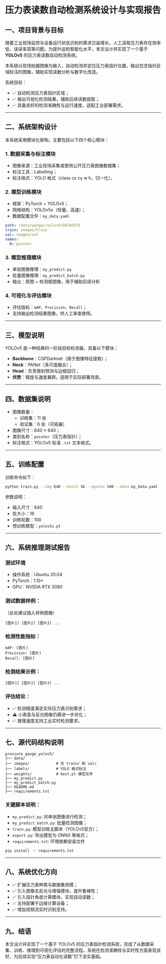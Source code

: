 # 压力表读数自动检测系统设计与实现报告    

## 一、项目背景与目标

随着工业现场监控与设备运行状态识别的需求日益增长，人工读取压力表存在效率低、误读率高等问题。为提升巡检智能化水平，本文设计并实现了一个基于 **YOLOv5** 的压力表读数自动检测系统。

本系统以现场拍摄图像为输入，自动检测并定位压力表指针位置，输出包含指针区域标注的图像，辅助实现读数分析与数字化改造。

系统目标：

- ✅ 自动检测压力表指针区域；
- ✅ 输出可视化检测结果，辅助后续读数提取；
- ✅ 具备良好的检测准确性与运行速度，适配工业部署需求。

---

## 二、系统架构设计

本系统采用模块化架构，主要包括以下四个核心模块：

### 1. 数据采集与标注模块

- 图像来源：工业现场采集或使用公开压力表图像数据集；
- 标注工具：LabelImg；
- 标注格式：YOLO 格式（class cx cy w h，归一化）。

### 2. 模型训练模块

- 框架：PyTorch + YOLOv5；
- 网络结构：YOLOv5s（轻量、高速）；
- 数据配置文件：`my_data.yaml`

```yaml
path: /data/wangac/yolov5/DATASETS
train: images/train
val: images/val
names:
  0: pointer
```

### 3. 模型推理模块

- 单张图像推理：`my_predict.py`
- 批量图像推理：`my_predict_batch.py`
- 输出：原图 + 检测框图像，用于辅助后续分析

### 4. 可视化与评估模块

- 评估指标：`mAP`、`Precision`、`Recall`；
- 支持输出检测结果图像，供人工审查使用。

---

## 三、模型说明

YOLOv5 是一种经典的一阶段目标检测器，具备以下模块：

- **Backbone**：CSPDarknet（用于图像特征提取）；
- **Neck**：PANet（多尺度融合）；
- **Head**：负责类别预测与边框回归；
- **优势**：精度与速度兼顾，适用于实际部署场景。

---

## 四、数据集说明

- 图像数量：
  - 训练集：11 张
  - 验证集：6 张（可拓展）
- 图像尺寸：640 × 640；
- 类别名称：`pointer`（压力表指针）；
- 标注格式：YOLOv5 标准 `.txt` 文本格式。

---

## 五、训练配置

训练命令如下：

```bash
python train.py --img 640 --batch 16 --epochs 100 --data my_data.yaml --weights yolov5s.pt --name pressure_pointer_detector
```

参数说明：

- 输入尺寸：640  
- 批大小：16  
- 训练轮数：100  
- 预训练模型：`yolov5s.pt`

---

## 六、系统推理测试报告

### 测试环境

- 操作系统：Ubuntu 20.04  
- PyTorch：1.10+  
- GPU：NVIDIA RTX 3080  

### 测试数据样例：

（此处建议插入样例图像）

```
[图片1] [图片2] [图片3] ...
```

### 检测性能指标：

```
mAP: [图片]  
Precision: [图片]  
Recall: [图片]
```

### 检测结果示例：

```
[图片1] [图片2] [图片3] ...
```

### 评估结论：

- ✅ 检测精度满足实际压力表识别需求；
- ⚠️ 小表盘与反光图像仍需进一步优化；
- ✅ 推理速度支持工业实时检测要求。

---

## 七、源代码结构说明

```
pressure_gauge_yolov5/
├── data/
├── images/            # 含 train/ 和 val/
├── labels/            # YOLO 格式标注
├── weights/           # best.pt 模型文件
├── my_predict.py
├── my_predict_batch.py
├── README.md
├── requirements.txt
```

### 关键脚本说明：

- `my_predict.py`: 对单张图像进行检测；
- `my_predict_batch.py`: 批量检测图像；
- `train.py`: 模型训练主脚本（YOLOv5官方）；
- `export.py`: 导出模型为 ONNX 等格式；
- `requirements.txt`: 环境依赖安装文件

```bash
pip install -r requirements.txt
```

---

## 八、系统优化方向

- ✅ 扩展压力表种类与数据集规模；
- ✅ 引入图像去反光与增强模块，提升鲁棒性；
- ✅ 引入指针角度计算模块，实现自动读数；
- ✅ 支持部署于边缘计算设备；
- ✅ 增加视频流实时识别支持。

---

## 九、结语

本文设计并实现了一个基于 YOLOv5 的压力表指针检测系统，完成了从数据采集、训练、推理到可视化评估的完整流程。系统在检测准确性与实时性方面表现良好，为后续实现“压力表自动化读数”打下坚实基础。

